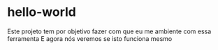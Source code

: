 # hello-world
Este projeto tem por objetivo fazer com que eu me ambiente com essa ferramenta
E agora nós veremos se isto funciona mesmo
